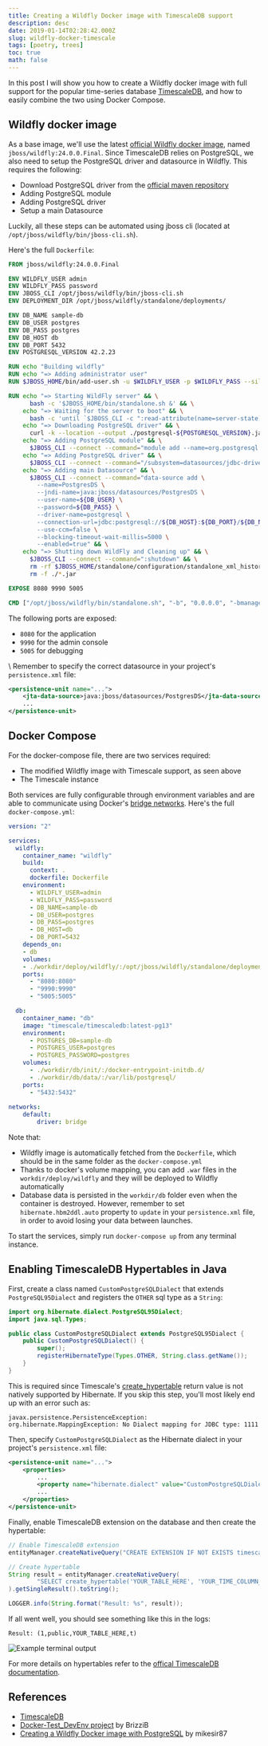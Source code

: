 ```yaml
---
title: Creating a Wildfly Docker image with TimescaleDB support
description: desc
date: 2019-01-14T02:28:42.000Z
slug: wildfly-docker-timescale
tags: [poetry, trees]
toc: true
math: false
---
```


In this post I will show you how to create a Wildfly docker image with full support for the popular time-series database [TimescaleDB](https://www.timescale.com), and how to easily combine the two using Docker Compose.

## Wildfly docker image

As a base image, we'll use the latest [official Wildfly docker image](https://hub.docker.com/r/jboss/wildfly), named `jboss/wildfly:24.0.0.Final`.
Since TimescaleDB relies on PostgreSQL, we also need to setup the PostgreSQL driver and datasource in Wildfly. This requires the following:

-   Download PostgreSQL driver from the [official maven repository](https://mvnrepository.com/artifact/org.postgresql/postgresql)
-   Adding PostgreSQL module
-   Adding PostgreSQL driver
-   Setup a main Datasource

Luckily, all these steps can be automated using jboss cli (located at `/opt/jboss/wildfly/bin/jboss-cli.sh`).

Here's the full `Dockerfile`:

```dockerfile
FROM jboss/wildfly:24.0.0.Final

ENV WILDFLY_USER admin
ENV WILDFLY_PASS password
ENV JBOSS_CLI /opt/jboss/wildfly/bin/jboss-cli.sh
ENV DEPLOYMENT_DIR /opt/jboss/wildfly/standalone/deployments/

ENV DB_NAME sample-db
ENV DB_USER postgres
ENV DB_PASS postgres
ENV DB_HOST db
ENV DB_PORT 5432
ENV POSTGRESQL_VERSION 42.2.23

RUN echo "Building wildfly"
RUN echo "=> Adding administrator user"
RUN $JBOSS_HOME/bin/add-user.sh -u $WILDFLY_USER -p $WILDFLY_PASS --silent

RUN echo "=> Starting WildFly server" && \
      bash -c '$JBOSS_HOME/bin/standalone.sh &' && \
    echo "=> Waiting for the server to boot" && \
      bash -c 'until `$JBOSS_CLI -c ":read-attribute(name=server-state)" 2> /dev/null | grep -q running`; do echo `$JBOSS_CLI -c ":read-attribute(name=server-state)" 2> /dev/null`; sleep 1; done' && \
    echo "=> Downloading PostgreSQL driver" && \
      curl -k --location --output ./postgresql-${POSTGRESQL_VERSION}.jar --url https://repo1.maven.org/maven2/org/postgresql/postgresql/${POSTGRESQL_VERSION}/postgresql-${POSTGRESQL_VERSION}.jar && \
    echo "=> Adding PostgreSQL module" && \
      $JBOSS_CLI --connect --command="module add --name=org.postgresql --resources=./postgresql-${POSTGRESQL_VERSION}.jar --dependencies=javax.api,javax.transaction.api" && \
    echo "=> Adding PostgreSQL driver" && \
      $JBOSS_CLI --connect --command="/subsystem=datasources/jdbc-driver=postgresql:add(driver-name=postgresql,driver-module-name=org.postgresql,driver-class-name=org.postgresql.Driver,driver-xa-datasource-class-name=org.postgresql.xa.PGXADataSource)" && \
    echo "=> Adding main Datasource" && \
      $JBOSS_CLI --connect --command="data-source add \
        --name=PostgresDS \
        --jndi-name=java:jboss/datasources/PostgresDS \
        --user-name=${DB_USER} \
        --password=${DB_PASS} \
        --driver-name=postgresql \
        --connection-url=jdbc:postgresql://${DB_HOST}:${DB_PORT}/${DB_NAME} \
        --use-ccm=false \
        --blocking-timeout-wait-millis=5000 \
        --enabled=true" && \
    echo "=> Shutting down WildFly and Cleaning up" && \
      $JBOSS_CLI --connect --command=":shutdown" && \
      rm -rf $JBOSS_HOME/standalone/configuration/standalone_xml_history/ $JBOSS_HOME/standalone/log/* && \
      rm -f ./*.jar

EXPOSE 8080 9990 5005

CMD ["/opt/jboss/wildfly/bin/standalone.sh", "-b", "0.0.0.0", "-bmanagement", "0.0.0.0", "--debug", "*:5005"]
```

The following ports are exposed:

-   `8080` for the application
-   `9990` for the admin console
-   `5005` for debugging

\\
Remember to specify the correct datasource in your project's `persistence.xml` file:

```xml
<persistence-unit name="...">
    <jta-data-source>java:jboss/datasources/PostgresDS</jta-data-source>
    ...
</persistence-unit>
```

## Docker Compose

For the docker-compose file, there are two services required:

-   The modified Wildfly image with Timescale support, as seen above
-   The Timescale instance

Both services are fully configurable through environment variables and are able to communicate using Docker's [bridge networks](https://docs.docker.com/network/bridge/). Here's the full `docker-compose.yml`:

```yaml
version: "2"

services:
  wildfly:
    container_name: "wildfly"
    build:
      context: .
      dockerfile: Dockerfile
    environment:
      - WILDFLY_USER=admin
      - WILDFLY_PASS=password
      - DB_NAME=sample-db
      - DB_USER=postgres
      - DB_PASS=postgres
      - DB_HOST=db
      - DB_PORT=5432
    depends_on:
    - db
    volumes: 
    - ./workdir/deploy/wildfly/:/opt/jboss/wildfly/standalone/deployments/:rw
    ports:
      - "8080:8080"
      - "9990:9990"
      - "5005:5005"

  db:
    container_name: "db"
    image: "timescale/timescaledb:latest-pg13"
    environment:
      - POSTGRES_DB=sample-db
      - POSTGRES_USER=postgres
      - POSTGRES_PASSWORD=postgres
    volumes:
      - ./workdir/db/init/:/docker-entrypoint-initdb.d/
      - ./workdir/db/data/:/var/lib/postgresql/
    ports:
      - "5432:5432"
    
networks:
    default:
        driver: bridge
```

Note that:

-   Wildfly image is automatically fetched from the `Dockerfile`, which should be in the same folder as the `docker-compose.yml`
-   Thanks to docker's volume mapping, you can add `.war` files in the `workdir/deploy/wildfly` and they will be deployed to Wildfly automatically
-   Database data is persisted in the `workdir/db` folder even when the container is destroyed. However, remember to set `hibernate.hbm2ddl.auto` property to `update` in your `persistence.xml` file, in order to avoid losing your data between launches.

To start the services, simply run `docker-compose up` from any terminal instance.

## Enabling TimescaleDB Hypertables in Java

First, create a class named `CustomPostgreSQLDialect` that extends `PostgreSQL95Dialect` and registers the `OTHER` sql type as a `String`:

```java
import org.hibernate.dialect.PostgreSQL95Dialect;
import java.sql.Types;

public class CustomPostgreSQLDialect extends PostgreSQL95Dialect {
    public CustomPostgreSQLDialect() {
        super();
        registerHibernateType(Types.OTHER, String.class.getName());
    }
}
```

This is required since Timescale's [create_hypertable](https://docs.timescale.com/api/latest/hypertable/create_hypertable/) return value is not natively supported by Hibernate. If you skip this step, you'll most likely end up with an error such as:

```no-highlight
javax.persistence.PersistenceException: org.hibernate.MappingException: No Dialect mapping for JDBC type: 1111
```

Then, specify `CustomPostgreSQLDialect` as the Hibernate dialect in your project's `persistence.xml` file:

```xml
<persistence-unit name="...">
    <properties>
        ...
        <property name="hibernate.dialect" value="CustomPostgreSQLDialect"/>
        ...
    </properties>
</persistence-unit>
```

Finally, enable TimescaleDB extension on the database and then create the hypertable:

```java
// Enable TimescaleDB extension
entityManager.createNativeQuery("CREATE EXTENSION IF NOT EXISTS timescaledb;").executeUpdate();

// Create hypertable
String result = entityManager.createNativeQuery(
        "SELECT create_hypertable('YOUR_TABLE_HERE', 'YOUR_TIME_COLUMN_HERE')"
).getSingleResult().toString();

LOGGER.info(String.format("Result: %s", result));
```

If all went well, you should see something like this in the logs:

```no-highlight
Result: (1,public,YOUR_TABLE_HERE,t)
```

![Example terminal output](output.png)

For more details on hypertables refer to the [offical TimescaleDB documentation](https://docs.timescale.com/timescaledb/latest/getting-started/).

## References

- [TimescaleDB](https://www.timescale.com)
- [Docker-Test_DevEnv project](https://github.com/BrizziB/Docker-Test_DevEnv) by BrizziB
- [Creating a Wildfly Docker image with PostgreSQL](https://blog.mikesir87.io/2015/12/creating-wildfly-docker-image-with-postgresql/) by mikesir87
